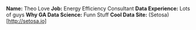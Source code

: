 **Name:** Theo Love
**Job:** Energy Efficiency Consultant
**Data Experience:** Lots of guys
**Why GA Data Science:** Funn Stuff
**Cool Data Site:** (Setosa)[http://setosa.io]


